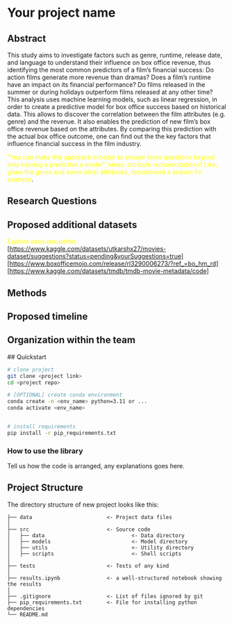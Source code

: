 
# Your project name

## Abstract
This study aims to investigate factors such as genre, runtime, release date, and language to understand their influence on box office revenue, thus identifying the most common predictors of a film’s financial success: Do action films generate more revenue than dramas? Does a film’s runtime have an impact on its financial performance? Do films released in the summer or during holidays outperform films released at any other time? 
This analysis uses machine learning models, such as linear regression, in order to create a predictive model for box office success based on historical data. This allows to discover the correlation between the film attributes (e.g. genre) and the revenue. It also enables the prediction of new film’s box office revenue based on the attributes. By comparing this prediction with the actual box office outcome, one can find out the the key factors that influence financial success in the film industry.

<span style="color:yellow">"You can make this approach broader to answer more questions beyond only training a predictive a model". 
Ideas: attribute recomendations? Like, given the genre and some other attributes, recommend a season for example</span>.

## Research Questions

## Proposed additional datasets
<span style="color:yellow">Explore each one better</span>
[https://www.kaggle.com/datasets/utkarshx27/movies-dataset/suggestions?status=pending&yourSuggestions=true]
[https://www.boxofficemojo.com/release/rl3290006273/?ref_=bo_hm_rd]
[https://www.kaggle.com/datasets/tmdb/tmdb-movie-metadata/code]


## Methods

## Proposed timeline

## Organization within the team

## Quickstart

```bash
# clone project
git clone <project link>
cd <project repo>

# [OPTIONAL] create conda environment
conda create -n <env_name> python=3.11 or ...
conda activate <env_name>


# install requirements
pip install -r pip_requirements.txt
```



### How to use the library
Tell us how the code is arranged, any explanations goes here.



## Project Structure

The directory structure of new project looks like this:

```
├── data                        <- Project data files
│
├── src                         <- Source code
│   ├── data                            <- Data directory
│   ├── models                          <- Model directory
│   ├── utils                           <- Utility directory
│   ├── scripts                         <- Shell scripts
│
├── tests                       <- Tests of any kind
│
├── results.ipynb               <- a well-structured notebook showing the results
│
├── .gitignore                  <- List of files ignored by git
├── pip_requirements.txt        <- File for installing python dependencies
└── README.md
```

